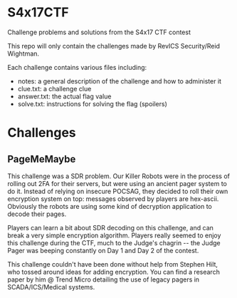 # S4x17CTF
Challenge problems and solutions from the S4x17 CTF contest

This repo will only contain the challenges made by RevICS Security/Reid Wightman.

Each challenge contains various files including:
- notes: a general description of the challenge and how to administer it
- clue.txt: a challenge clue
- answer.txt: the actual flag value
- solve.txt: instructions for solving the flag (spoilers)

# Challenges
## PageMeMaybe

This challenge was a SDR problem.  Our Killer Robots were in the process of rolling out 2FA for their servers, but were using an ancient pager system to do it. Instead of relying on insecure POCSAG, they decided to roll their own encryption system on top: messages observed by players are hex-ascii. Obviously the robots are using some kind of decryption application to decode their pages.

Players can learn a bit about SDR decoding on this challenge, and can break a very simple encryption algorithm.  Players really seemed to enjoy this challenge during the CTF, much to the Judge's chagrin -- the Judge Pager was beeping constantly on Day 1 and Day 2 of the contest.

This challenge couldn't have been done without help from Stephen Hilt, who tossed around ideas for adding encryption. You can find a research paper by him @ Trend Micro detailing the use of legacy pagers in SCADA/ICS/Medical systems.
